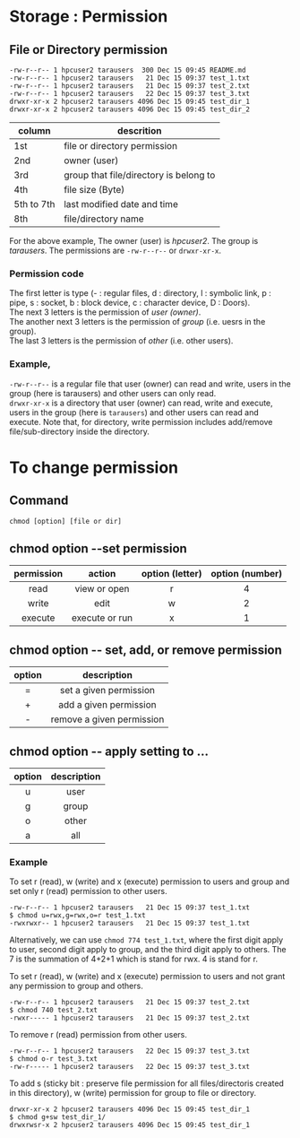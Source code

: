 # Storage : Permission
## File or Directory permission
```
-rw-r--r-- 1 hpcuser2 tarausers  300 Dec 15 09:45 README.md
-rw-r--r-- 1 hpcuser2 tarausers   21 Dec 15 09:37 test_1.txt
-rw-r--r-- 1 hpcuser2 tarausers   21 Dec 15 09:37 test_2.txt
-rw-r--r-- 1 hpcuser2 tarausers   22 Dec 15 09:37 test_3.txt
drwxr-xr-x 2 hpcuser2 tarausers 4096 Dec 15 09:45 test_dir_1
drwxr-xr-x 2 hpcuser2 tarausers 4096 Dec 15 09:45 test_dir_2
```
  
| column | descrition |
|---|---|
| 1st | file or directory permission |
| 2nd | owner (user) |
| 3rd | group that file/directory is belong to |
| 4th | file size (Byte) |
| 5th to 7th | last modified date and time |
| 8th | file/directory name | 
  
For the above example,
The owner (user) is *hpcuser2*. 
The group is *tarausers*. 
The permissions are `-rw-r--r--` or `drwxr-xr-x`.  

### Permission code
The first letter is type (- : regular files, d : directory, l : symbolic link, p : pipe, s : socket, b : block device, c : character device, D : Doors).  
The next 3 letters is the permission of *user (owner)*.  
The another next 3 letters is the permission of *group* (i.e. uesrs in the group).  
The last 3 letters is the permission of *other* (i.e. other users).  
  
### Example,  
`-rw-r--r--` is a regular file that user (owner) can read and write, users in the group (here is tarausers) and other users can only read.  
`drwxr-xr-x` is a directory that user (owner) can read, write and execute, users in the group (here is `tarausers`) and other users can read and execute. Note that, for directory, write permission includes add/remove file/sub-directory inside the directory. 
  
# To change permission 
## Command
```
chmod [option] [file or dir]
```
## chmod option --set permission 

| permission | action | option (letter) | option (number)|
|:---:|:---:|:---:|:---:|
| read | view or open | r | 4 |
| write | edit | w  | 2 |
| execute | execute or run | x | 1 |

## chmod option -- set, add, or remove permission
| option | description |
|:--:|:--:|
| = | set a given permission|
| + | add a given permission |
| - | remove a given permission |

## chmod option -- apply setting to ...
| option | description |
|:--:|:--:|
| u | user |
| g | group |
| o | other |
| a | all |

### Example 
To set r (read), w (write) and x (execute) permission to users and group and set only r (read) permission to other users.
```
-rw-r--r-- 1 hpcuser2 tarausers   21 Dec 15 09:37 test_1.txt
$ chmod u=rwx,g=rwx,o=r test_1.txt
-rwxrwxr-- 1 hpcuser2 tarausers   21 Dec 15 09:37 test_1.txt
```
Alternatively, we can use `chmod 774 test_1.txt`, where the first digit apply to user, second digit apply to group, and the third digit apply to others. The 7 is the summation of 4+2+1 which is stand for rwx. 4 is stand for r.  
  
  
To set r (read), w (write) and x (execute) permission to users and not grant any permission to group and others.  
```
-rw-r--r-- 1 hpcuser2 tarausers   21 Dec 15 09:37 test_2.txt
$ chmod 740 test_2.txt
-rwxr----- 1 hpcuser2 tarausers   21 Dec 15 09:37 test_2.txt
```
To remove r (read) permission from other users.  
```
-rw-r--r-- 1 hpcuser2 tarausers   22 Dec 15 09:37 test_3.txt
$ chmod o-r test_3.txt
-rw-r----- 1 hpcuser2 tarausers   22 Dec 15 09:37 test_3.txt
```

To add s (sticky bit : preserve file permission for all files/directoris created in this directory), w (write) permission for group to file or directory.   
```
drwxr-xr-x 2 hpcuser2 tarausers 4096 Dec 15 09:45 test_dir_1
$ chmod g+sw test_dir_1/
drwxrwsr-x 2 hpcuser2 tarausers 4096 Dec 15 09:45 test_dir_1
```
